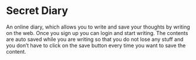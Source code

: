 # Secret Diary
An online diary, which allows you to write and save your thoughts by writing on the web. Once you sign up you can login and start writing. The contents are auto saved while you are writing so that you do not lose any stuff and you don’t have to click on the save button every time you want to save the content.
